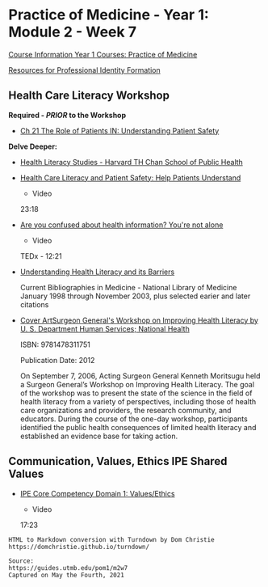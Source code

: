 # Practice of Medicine - Year 1: Module 2 - Week 7

[Course Information Year 1 Courses: Practice of Medicine](/usmle/pom1/course-information.html)

[Resources for Professional Identity Formation](/usmle/pom1/pif.html)

## Health Care Literacy Workshop

**Required - _PRIOR_ to the Workshop**

*   [Ch 21 The Role of Patients IN: Understanding Patient Safety](http://libux.utmb.edu/login?url=https://accessmedicine.mhmedical.com/content.aspx?sectionid=170436061&bookid=2203#1146176369)
    

**Delve Deeper:**

*   [Health Literacy Studies - Harvard TH Chan School of Public Health](https://www.hsph.harvard.edu/healthliteracy/)
    
*   [Health Care Literacy and Patient Safety: Help Patients Understand](https://youtu.be/cGtTZ_vxjyA)
    
    *   Video
    
    23:18
    
*   [Are you confused about health information? You're not alone](https://youtu.be/-x6DLqtaK2g)
    
    *   Video
    
    TEDx - 12:21
    
*   [Understanding Health Literacy and its Barriers](https://www.nlm.nih.gov/archive/20040830/pubs/cbm/healthliteracybarriers.html)
    
    Current Bibliographies in Medicine - National Library of Medicine  
    January 1998 through November 2003, plus selected earier and later citations
    

*   [Cover ArtSurgeon General's Workshop on Improving Health Literacy by U. S. Department Human Services; National Health](https://www.ncbi.nlm.nih.gov/books/NBK44257/)
    
    ISBN: 9781478311751
    
    Publication Date: 2012
    
    On September 7, 2006, Acting Surgeon General Kenneth Moritsugu held a Surgeon General’s Workshop on Improving Health Literacy. The goal of the workshop was to present the state of the science in the field of health literacy from a variety of perspectives, including those of health care organizations and providers, the research community, and educators. During the course of the one-day workshop, participants identified the public health consequences of limited health literacy and established an evidence base for taking action.
    

## Communication, Values, Ethics IPE Shared Values

*   [IPE Core Competency Domain 1: Values/Ethics](https://youtu.be/L7--0Igd0bQ)
    
    *   Video
    
    17:23

```
HTML to Markdown conversion with Turndown by Dom Christie
https://domchristie.github.io/turndown/

Source:
https://guides.utmb.edu/pom1/m2w7
Captured on May the Fourth, 2021
```

